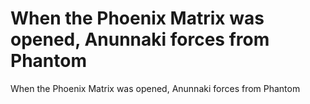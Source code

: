 # When the Phoenix Matrix was opened, Anunnaki forces from Phantom

When the Phoenix Matrix was opened, Anunnaki forces from Phantom